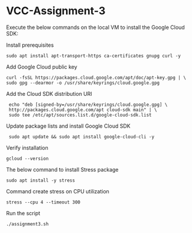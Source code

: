 # VCC-Assignment-3
Execute the below commands on the local VM to install the Google Cloud SDK:

  Install prerequisites
  
    sudo apt install apt-transport-https ca-certificates gnupg curl -y

 Add Google Cloud public key

    curl -fsSL https://packages.cloud.google.com/apt/doc/apt-key.gpg | \
    sudo gpg --dearmor -o /usr/share/keyrings/cloud.google.gpg

 Add the Cloud SDK distribution URI  
 
     echo "deb [signed-by=/usr/share/keyrings/cloud.google.gpg] \
     http://packages.cloud.google.com/apt cloud-sdk main" | \
     sudo tee /etc/apt/sources.list.d/google-cloud-sdk.list

 Update package lists and install Google Cloud SDK
 
     sudo apt update && sudo apt install google-cloud-cli -y

 Verify installation   
 
    gcloud --version

 The below command to install Stress package

    sudo apt install -y stress

 Command create stress on CPU utilization

    stress --cpu 4 --timeout 300

  Run the script

    ./assignment3.sh

    
